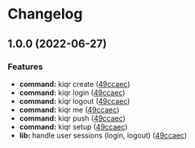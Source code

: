 # Changelog

## 1.0.0 (2022-06-27)


### Features

* **command:** kiqr create ([49ccaec](https://github.com/kiqr/cli/commit/49ccaecde9ac56afe1f15764bd22e2a354668ec4))
* **command:** kiqr login ([49ccaec](https://github.com/kiqr/cli/commit/49ccaecde9ac56afe1f15764bd22e2a354668ec4))
* **command:** kiqr logout ([49ccaec](https://github.com/kiqr/cli/commit/49ccaecde9ac56afe1f15764bd22e2a354668ec4))
* **command:** kiqr me ([49ccaec](https://github.com/kiqr/cli/commit/49ccaecde9ac56afe1f15764bd22e2a354668ec4))
* **command:** kiqr push ([49ccaec](https://github.com/kiqr/cli/commit/49ccaecde9ac56afe1f15764bd22e2a354668ec4))
* **command:** kiqr setup ([49ccaec](https://github.com/kiqr/cli/commit/49ccaecde9ac56afe1f15764bd22e2a354668ec4))
* **lib:** handle user sessions (login, logout) ([49ccaec](https://github.com/kiqr/cli/commit/49ccaecde9ac56afe1f15764bd22e2a354668ec4))
